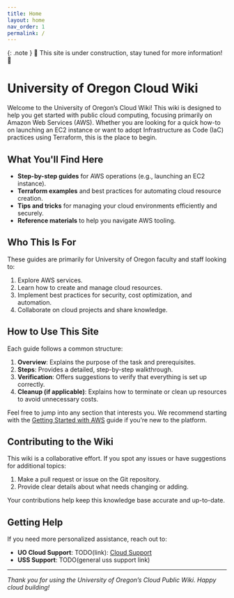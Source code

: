 ```yaml
---
title: Home
layout: home
nav_order: 1
permalink: /
---
```


{: .note }
🚧 This site is under construction, stay tuned for more information! 🚧

# University of Oregon Cloud Wiki

Welcome to the University of Oregon’s Cloud Wiki! This wiki is designed to help you get started with public cloud computing, focusing primarily on Amazon Web Services (AWS). Whether you are looking for a quick how-to on launching an EC2 instance or want to adopt Infrastructure as Code (IaC) practices using Terraform, this is the place to begin.

## What You'll Find Here

- **Step-by-step guides** for AWS operations (e.g., launching an EC2 instance).
- **Terraform examples** and best practices for automating cloud resource creation.
- **Tips and tricks** for managing your cloud environments efficiently and securely.
- **Reference materials** to help you navigate AWS tooling.

## Who This Is For

These guides are primarily for University of Oregon faculty and staff looking to:

1. Explore AWS services.
2. Learn how to create and manage cloud resources.
3. Implement best practices for security, cost optimization, and automation.
4. Collaborate on cloud projects and share knowledge.

## How to Use This Site

Each guide follows a common structure:

1. **Overview**: Explains the purpose of the task and prerequisites.
2. **Steps**: Provides a detailed, step-by-step walkthrough.
3. **Verification**: Offers suggestions to verify that everything is set up correctly.
4. **Cleanup (if applicable)**: Explains how to terminate or clean up resources to avoid unnecessary costs.

Feel free to jump into any section that interests you. We recommend starting with the [Getting Started with AWS](docs/getting_started/index.md) guide if you’re new to the platform.

## Contributing to the Wiki

This wiki is a collaborative effort. If you spot any issues or have suggestions for additional topics:

1. Make a pull request or issue on the Git repository.
2. Provide clear details about what needs changing or adding.

Your contributions help keep this knowledge base accurate and up-to-date.

## Getting Help

If you need more personalized assistance, reach out to:

- **UO Cloud Support**: TODO(link): [Cloud Support](https://service.uoregon.edu/cloud-support)
- **USS Support**: TODO(general uss support link) [](!todo)

---

_Thank you for using the University of Oregon’s Cloud Public Wiki. Happy cloud building!_
